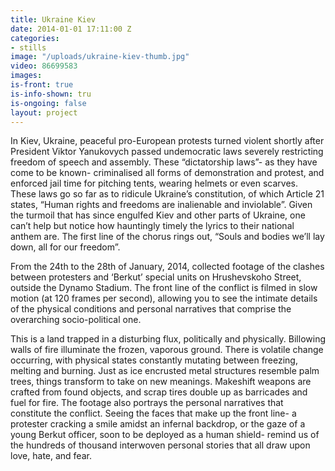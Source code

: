 ```yaml
---
title: Ukraine Kiev
date: 2014-01-01 17:11:00 Z
categories:
- stills
image: "/uploads/ukraine-kiev-thumb.jpg"
video: 86699583
images:
is-front: true
is-info-shown: tru
is-ongoing: false
layout: project
---
```


In Kiev, Ukraine, peaceful pro-European protests turned violent shortly after President Viktor Yanukovych passed undemocratic laws severely restricting freedom of speech and assembly. These “dictatorship laws”- as they have come to be known- criminalised all forms of demonstration and protest, and enforced jail time for pitching tents, wearing helmets or even scarves. These laws go so far as to ridicule Ukraine’s constitution, of which Article 21 states, “Human rights and freedoms are inalienable and inviolable”. Given the turmoil that has since engulfed Kiev and other parts of Ukraine, one can’t help but notice how hauntingly timely the lyrics to their national anthem are. The first line of the chorus rings out, “Souls and bodies we’ll lay down, all for our freedom”.

From the 24th to the 28th of January, 2014, collected footage of the clashes between protesters and ‘Berkut’ special units on Hrushevskoho Street, outside the Dynamo Stadium. The front line of the conflict is filmed in slow motion (at 120 frames per second), allowing you to see the intimate details of the physical conditions and personal narratives that comprise the overarching socio-political one.

This is a land trapped in a disturbing flux, politically and physically. Billowing walls of fire illuminate the frozen, vaporous ground. There is volatile change occurring, with physical states constantly mutating between freezing, melting and burning. Just as ice encrusted metal structures resemble palm trees, things transform to take on new meanings. Makeshift weapons are crafted from found objects, and scrap tires double up as barricades and fuel for fire. The footage also portrays the personal narratives that constitute the conflict. Seeing the faces that make up the front line- a protester cracking a smile amidst an infernal backdrop, or the gaze of a young Berkut officer, soon to be deployed as a human shield- remind us of the hundreds of thousand interwoven personal stories that all draw upon love, hate, and fear.

